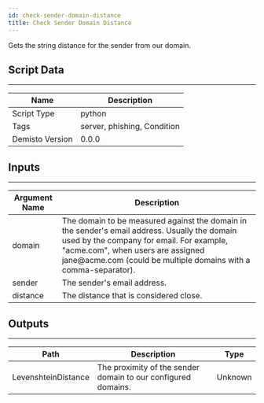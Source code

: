 ```yaml
---
id: check-sender-domain-distance
title: Check Sender Domain Distance
---
```


Gets the string distance for the sender from our domain.

## Script Data
---

| **Name** | **Description** |
| --- | --- |
| Script Type | python |
| Tags | server, phishing, Condition |
| Demisto Version | 0.0.0 |

## Inputs
---

| **Argument Name** | **Description** |
| --- | --- |
| domain | The domain to be measured against the domain in the sender's email address. Usually the domain used by the company for email. For example, "acme<span>.com", when users are assigned jane@acme<span>.com (could be multiple domains with a comma-separator). |
| sender | The sender's email address. |
| distance | The distance that is considered close. |

## Outputs
---

| **Path** | **Description** | **Type** |
| --- | --- | --- |
| LevenshteinDistance | The proximity of the sender domain to our configured domains. | Unknown |
